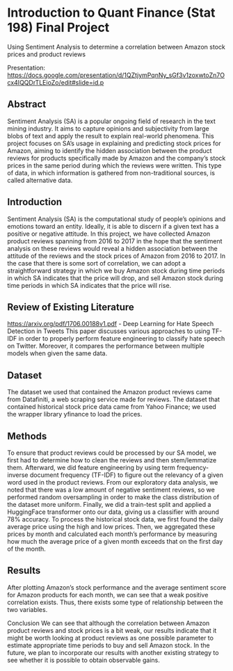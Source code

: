 # Introduction to Quant Finance (Stat 198) Final Project
Using Sentiment Analysis to determine a correlation between Amazon stock prices and product reviews

Presentation: https://docs.google.com/presentation/d/1QZtjymPqnNy_sGf3v1zoxwtoZn7Ocx4IQQDrTLEioZo/edit#slide=id.p

## Abstract
Sentiment Analysis (SA) is a popular ongoing field of research in the text mining industry. It aims to capture opinions and subjectivity from large blobs of text and apply the result to explain real-world phenomena. This project focuses on SA’s usage in explaining and predicting stock prices for Amazon, aiming to identify the hidden association between the product reviews for products specifically made by Amazon and the company’s stock prices in the same period during which the reviews were written. This type of data, in which information is gathered from non-traditional sources, is called alternative data. 

## Introduction
Sentiment Analysis (SA) is the computational study of people’s opinions and emotions toward an entity. Ideally, it is able to discern if a given text has a positive or negative attitude. In this project, we have collected Amazon product reviews spanning from 2016 to 2017 in the hope that the sentiment analysis on these reviews would reveal a hidden association between the attitude of the reviews and the stock prices of Amazon from 2016 to 2017. In the case that there is some sort of correlation, we can adopt a straightforward strategy in which we buy Amazon stock during time periods in which SA indicates that the price will drop, and sell Amazon stock during time periods in which SA indicates that the price will rise. 

## Review of Existing Literature
https://arxiv.org/pdf/1706.00188v1.pdf - Deep Learning for Hate Speech Detection in Tweets
This paper discusses various approaches to using TF-IDF in order to properly perform feature engineering to classify hate speech on Twitter. Moreover, it compares the performance between multiple models when given the same data.

## Dataset
The dataset we used that contained the Amazon product reviews came from Datafiniti, a web scraping service made for reviews. The dataset that contained historical stock price data came from Yahoo Finance; we used the wrapper library yfinance to load the prices.

## Methods
To ensure that product reviews could be processed by our SA model, we first had to determine how to clean the reviews and then stem/lemmatize them. Afterward, we did feature engineering by using term frequency-inverse document frequency (TF-IDF) to figure out the relevancy of a given word used in the product reviews. From our exploratory data analysis, we noted that there was a low amount of negative sentiment reviews, so we performed random oversampling in order to make the class distribution of the dataset more uniform. Finally, we did a train-test split and applied a HuggingFace transformer onto our data, giving us a classifier with around 78% accuracy. To process the historical stock data, we first found the daily average price using the high and low prices. Then, we aggregated these prices by month and calculated each month’s performance by measuring how much the average price of a given month exceeds that on the first day of the month. 

## Results
After plotting Amazon’s stock performance and the average sentiment score for Amazon products for each month, we can see that a weak positive correlation exists. Thus, there exists some type of relationship between the two variables. 

Conclusion
We can see that although the correlation between Amazon product reviews and stock prices is a bit weak, our results indicate that it might be worth looking at product reviews as one possible parameter to estimate appropriate time periods to buy and sell Amazon stock. In the future, we plan to incorporate our results with another existing strategy to see whether it is possible to obtain observable gains. 


